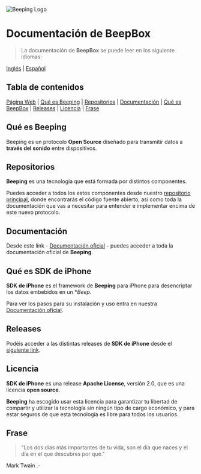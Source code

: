 ![Beeping Logo](https://beeping.io/assets/images/beeping/brand/brand48.png)

# Documentación de BeepBox

> La documentación de **BeepBox** se puede leer en los siguiente idiomas:

[Inglés](README.md) | [Español](README.es.md)

## Tabla de contenidos

[Página Web](https://beeping.io) |
[Qué es Beeping](#qué-es-beeping) |
[Repositorios](#repositorios) |
[Documentación](#documentación) |
[Qué es BeepBox](#qué-es-beepbox) |
[Releases](#releases) |
[Licencia](#licencia) |
[Frase](#frase)

## Qué es Beeping

Beeping es un protocolo **Open Source** diseñado para transmitir datos a **través del sonido** entre dispositivos.

## Repositorios

**Beeping** es una tecnología que está formada por distintos componentes.

Puedes acceder a todos los estos componentes desde nuestro [repositorio principal](https://github.com/beeping-io), donde encontrarás el código fuente abierto, así como toda la documentación que vas a necesitar para entender e implementar encima de este nuevo protocolo. 

## Documentación

Desde este link - [Documentación oficial](https://es.beeping.land) - puedes acceder a toda la documentación oficial de **Beeping**.

## Qué es SDK de iPhone

**SDK de iPhone** es el framework de **Beeping** para iPhone para desencriptar los datos embebidos en un **Beep*.

Para ver los pasos para su instalación y uso entra en nuestra [Documentación oficial](https://es.beeping.land).

## Releases

Podéis acceder a las distintas releases de **SDK de iPhone** desde el [siguiente link](https://github.com/beeping-io/sdk-iphone-objective-c/releases).

## Licencia

**SDK de iPhone** es una release **Apache License**, versión 2.0, que es una licencia **open source**.

**Beeping** ha escogido usar esta licencia para garantizar tu libertad de compartir y utilizar la tecnología sin ningún tipo de cargo económico, y para estar seguros de que esta tecnología es libre para todos los usuarios.

## Frase

> "Los dos días más importantes de tu vida, son el día que naces y el día en el que descubres por qué."

Mark Twain .-



